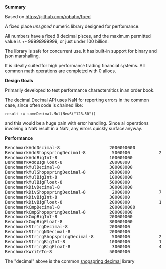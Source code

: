 **Summary**

Based on https://github.com/robaho/fixed

A fixed place *unsigned* numeric library designed for performance.

All numbers have a fixed 8 decimal places, and the maximum permitted value is +- 99999999999,
or just under 100 billion.

The library is safe for concurrent use. It has built-in support for binary and json marshalling.

It is ideally suited for high performance trading financial systems. All common math operations are completed with 0 allocs.

**Design Goals**

Primarily developed to test performance charactersitics in an order book.

The decimal.Decimal API uses NaN for reporting errors in the common case, since often code is chained like:
```
result := someDecimal.Mul(NewS("123.50"))
```
and this would be a huge pain with error handling. Since all operations involving a NaN result in a NaN,
any errors quickly surface anyway.


**Performance**

<pre>
BenchmarkAddDecimal-8                   2000000000           0.87 ns/op        0 B/op          0 allocs/op
BenchmarkAddShopspringDecimal-8          5000000           247 ns/op         176 B/op          8 allocs/op
BenchmarkAddBigInt-8                    100000000           16.4 ns/op         0 B/op          0 allocs/op
BenchmarkAddBigFloat-8                  20000000            85.9 ns/op        48 B/op          1 allocs/op
BenchmarkMulDecimal-8                   300000000            4.07 ns/op        0 B/op          0 allocs/op
BenchmarkMulShopspringDecimal-8         20000000            75.4 ns/op        80 B/op          2 allocs/op
BenchmarkMulBigInt-8                    100000000           19.2 ns/op         0 B/op          0 allocs/op
BenchmarkMulBigFloat-8                  50000000            39.3 ns/op         0 B/op          0 allocs/op
BenchmarkDivDecimal-8                   300000000            5.22 ns/op        0 B/op          0 allocs/op
BenchmarkDivShopspringDecimal-8          2000000           792 ns/op         568 B/op         21 allocs/op
BenchmarkDivBigInt-8                    30000000            48.0 ns/op         8 B/op          1 allocs/op
BenchmarkDivBigFloat-8                  20000000           116 ns/op          24 B/op          2 allocs/op
BenchmarkCmpDecimal-8                   2000000000           0.42 ns/op        0 B/op          0 allocs/op
BenchmarkCmpShopspringDecimal-8         200000000            8.55 ns/op        0 B/op          0 allocs/op
BenchmarkCmpBigInt-8                    200000000            6.12 ns/op        0 B/op          0 allocs/op
BenchmarkCmpBigFloat-8                  300000000            5.33 ns/op        0 B/op          0 allocs/op
BenchmarkStringDecimal-8                20000000            61.5 ns/op        32 B/op          1 allocs/op
BenchmarkStringNDecimal-8               20000000            60.7 ns/op        32 B/op          1 allocs/op
BenchmarkStringShopspringDecimal-8       5000000           242 ns/op          64 B/op          5 allocs/op
BenchmarkStringBigInt-8                 10000000           139 ns/op          24 B/op          2 allocs/op
BenchmarkStringBigFloat-8                3000000           449 ns/op         192 B/op          8 allocs/op
BenchmarkWriteTo-8                      50000000            42.9 ns/op        21 B/op          0 allocs/op
</pre>

The "decimal" above is the common [shopspring decimal](https://github.com/shopspring/decimal) library
